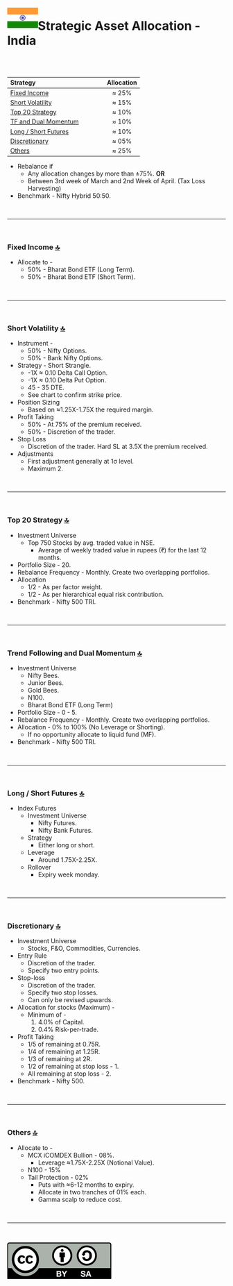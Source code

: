 <a name="top"> </a> <img align='left' alt='Logo' src='./files/flag_of_india.svg' width='14%'>
                      
# Strategic Asset Allocation - India

<br/>
<br/>

| **Strategy** &nbsp; &nbsp; &nbsp; &nbsp; &nbsp; &nbsp; &nbsp; &nbsp; &nbsp; &nbsp; &nbsp; &nbsp; &nbsp; &nbsp; &nbsp; &nbsp; &nbsp; &nbsp; &nbsp; &nbsp;                           |**Allocation**|
|:-----------------------------------------|:------------:|
| <a href="#fi"> Fixed Income </a>         |     ≈ 25%    |
| <a href="#sv"> Short Volatility </a>     |     ≈ 15%    |
| <a href="#ft"> Top 20 Strategy </a>      |     ≈ 10%    |
| <a href="#tf"> TF and Dual Momentum </a> |     ≈ 10%    |
| <a href="#ls"> Long / Short Futures </a> |     ≈ 10%    |
| <a href="#di"> Discretionary </a>        |     ≈ 05%    |
| <a href="#ot"> Others </a>               |     ≈ 25%    |

- Rebalance if 
    - Any allocation changes by more than ±75%. __OR__
    - Between 3rd week of March and 2nd Week of April. (Tax Loss Harvesting)
- Benchmark - Nifty Hybrid 50:50.

<br/>

---

<br/>

### <a name="fi">Fixed Income</a> [🔝](#top)

- Allocate to -
    - 50% - Bharat Bond ETF (Long Term).
    - 50% - Bharat Bond ETF (Short Term).

<br/>

---

<br/>

### <a name="sv">Short Volatility</a> [🔝](#top)

- Instrument - 
    - 50% - Nifty Options.
    - 50% - Bank Nifty Options.
- Strategy - Short Strangle.
    - -1X ≈ 0.10 Delta Call Option.
    - -1X ≈ 0.10 Delta Put Option.
    - 45 - 35 DTE.
    - See chart to confirm strike price.
- Position Sizing
    - Based on ≈1.25X-1.75X the required margin.
- Profit Taking
    - 50% - At 75% of the premium received.
    - 50% - Discretion of the trader.
- Stop Loss
    - Discretion of the trader. Hard SL at 3.5X the premium received.
- Adjustments
    - First adjustment generally at 1σ level.
    - Maximum 2.

<br/>

---

<br/>

### <a name="ft">Top 20 Strategy</a> [🔝](#top)

- Investment Universe
    - Top 750 Stocks by avg. traded value in NSE.
        - Average of weekly traded value in rupees (₹) for the last 12 months.
- Portfolio Size - 20.
- Rebalance Frequency - Monthly. Create two overlapping portfolios.
- Allocation
    - 1/2 - As per factor weight.
    - 1/2 - As per hierarchical equal risk contribution.
- Benchmark - Nifty 500 TRI.

<br/>

---

<br/>

### <a name="tf">Trend Following and Dual Momentum</a> [🔝](#top)

- Investment Universe 
    - Nifty Bees.
    - Junior Bees.
    - Gold Bees.
    - N100.
    - Bharat Bond ETF (Long Term)
- Portfolio Size - 0 - 5.
- Rebalance Frequency - Monthly. Create two overlapping portfolios.
- Allocation - 0% to 100% (No Leverage or Shorting).
    - If no opportunity allocate to liquid fund (MF).
- Benchmark - Nifty 500 TRI.

<br/>

---

<br/>

### <a name="ls">Long / Short Futures</a> [🔝](#top)

- Index Futures
    - Investment Universe 
        - Nifty Futures.
        - Nifty Bank Futures.
    - Strategy
        - Either long or short.
    - Leverage
        - Around 1.75X-2.25X.
    - Rollover
        - Expiry week monday.

<br/>

---

<br/>

### <a name="di">Discretionary</a> [🔝](#top)

- Investment Universe 
    - Stocks, F&O, Commodities, Currencies.
- Entry Rule
    - Discretion of the trader.
    - Specify two entry points.
- Stop-loss
    - Discretion of the trader.
    - Specify two stop losses.
    - Can only be revised upwards.
- Allocation for stocks (Maximum) - 
    - Minimum of -
        1. 4.0% of Capital.
        1. 0.4% Risk-per-trade.
- Profit Taking
    - 1/5 of remaining at 0.75R.
    - 1/4 of remaining at 1.25R.
    - 1/3 of remaining at 2R.
    - 1/2 of remaining at stop loss - 1.
    - All remaining at stop loss - 2.
- Benchmark - Nifty 500.

<br/>

---

<br/>

### <a name="ot">Others</a> [🔝](#top)

- Allocate to -
    - MCX iCOMDEX Bullion - 08%.
        - Leverage ≈1.75X-2.25X (Notional Value).
    - N100 - 15%
    - Tail Protection - 02%
        - Puts with ≈6-12 months to expiry.
        - Allocate in two tranches of 01% each.
        - Gamma scalp to reduce cost.
<br/>

---

<br/>

![Creative Commons](./files/cc-by-sa.svg)
